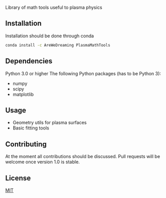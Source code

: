 Library of math tools useful to plasma physics

## Installation

Installation should be done through conda

```bash
conda install -c AreWeDreaming PlasmaMathTools
```

## Dependencies
Python 3.0 or higher
The following Python packages (has to be Python 3):
* numpy
* scipy
* matplotlib

## Usage
* Geometry utils for plasma surfaces
* Basic fitting tools

## Contributing
At the moment all contributions should be discussed. Pull requests will be welcome once version 1.0 is stable.

## License
[MIT](https://choosealicense.com/licenses/mit/)
